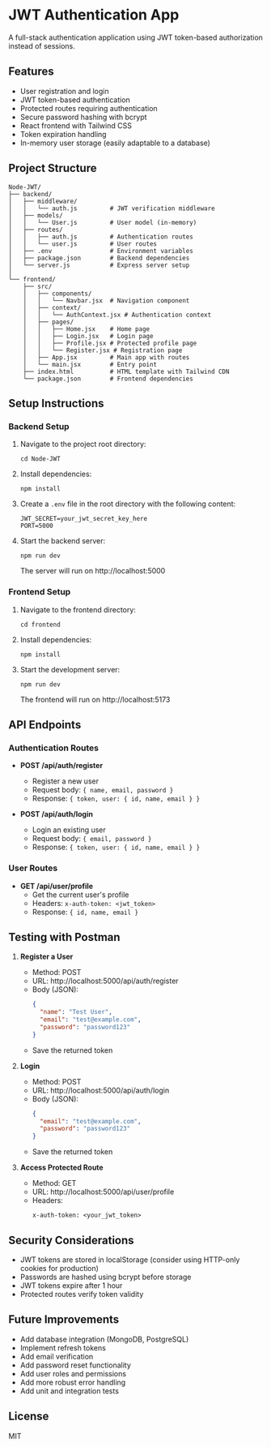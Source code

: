 # JWT Authentication App

A full-stack authentication application using JWT token-based authorization instead of sessions.

## Features

- User registration and login
- JWT token-based authentication
- Protected routes requiring authentication
- Secure password hashing with bcrypt
- React frontend with Tailwind CSS
- Token expiration handling
- In-memory user storage (easily adaptable to a database)

## Project Structure

```
Node-JWT/
├── backend/
│   ├── middleware/
│   │   └── auth.js         # JWT verification middleware
│   ├── models/
│   │   └── User.js         # User model (in-memory)
│   ├── routes/
│   │   ├── auth.js         # Authentication routes
│   │   └── user.js         # User routes
│   ├── .env                # Environment variables
│   ├── package.json        # Backend dependencies
│   └── server.js           # Express server setup
│
└── frontend/
    ├── src/
    │   ├── components/
    │   │   └── Navbar.jsx  # Navigation component
    │   ├── context/
    │   │   └── AuthContext.jsx # Authentication context
    │   ├── pages/
    │   │   ├── Home.jsx    # Home page
    │   │   ├── Login.jsx   # Login page
    │   │   ├── Profile.jsx # Protected profile page
    │   │   └── Register.jsx # Registration page
    │   ├── App.jsx         # Main app with routes
    │   └── main.jsx        # Entry point
    ├── index.html          # HTML template with Tailwind CDN
    └── package.json        # Frontend dependencies
```

## Setup Instructions

### Backend Setup

1. Navigate to the project root directory:
   ```
   cd Node-JWT
   ```

2. Install dependencies:
   ```
   npm install
   ```

3. Create a `.env` file in the root directory with the following content:
   ```
   JWT_SECRET=your_jwt_secret_key_here
   PORT=5000
   ```

4. Start the backend server:
   ```
   npm run dev
   ```
   The server will run on http://localhost:5000

### Frontend Setup

1. Navigate to the frontend directory:
   ```
   cd frontend
   ```

2. Install dependencies:
   ```
   npm install
   ```

3. Start the development server:
   ```
   npm run dev
   ```
   The frontend will run on http://localhost:5173

## API Endpoints

### Authentication Routes

- **POST /api/auth/register**
  - Register a new user
  - Request body: `{ name, email, password }`
  - Response: `{ token, user: { id, name, email } }`

- **POST /api/auth/login**
  - Login an existing user
  - Request body: `{ email, password }`
  - Response: `{ token, user: { id, name, email } }`

### User Routes

- **GET /api/user/profile**
  - Get the current user's profile
  - Headers: `x-auth-token: <jwt_token>`
  - Response: `{ id, name, email }`

## Testing with Postman

1. **Register a User**
   - Method: POST
   - URL: http://localhost:5000/api/auth/register
   - Body (JSON):
     ```json
     {
       "name": "Test User",
       "email": "test@example.com",
       "password": "password123"
     }
     ```
   - Save the returned token

2. **Login**
   - Method: POST
   - URL: http://localhost:5000/api/auth/login
   - Body (JSON):
     ```json
     {
       "email": "test@example.com",
       "password": "password123"
     }
     ```
   - Save the returned token

3. **Access Protected Route**
   - Method: GET
   - URL: http://localhost:5000/api/user/profile
   - Headers:
     ```
     x-auth-token: <your_jwt_token>
     ```

## Security Considerations

- JWT tokens are stored in localStorage (consider using HTTP-only cookies for production)
- Passwords are hashed using bcrypt before storage
- JWT tokens expire after 1 hour
- Protected routes verify token validity

## Future Improvements

- Add database integration (MongoDB, PostgreSQL)
- Implement refresh tokens
- Add email verification
- Add password reset functionality
- Add user roles and permissions
- Add more robust error handling
- Add unit and integration tests

## License

MIT